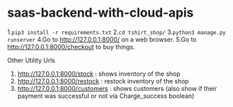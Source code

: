# saas-backend-with-cloud-apis

1.```pip3 install -r requirements.txt```
2.```cd tshirt_shop/```
3.```python3 manage.py runserver```
4.Go to http://127.0.0.1:8000/ on a web browser.
5.Go to http://127.0.0.1:8000/checkout to buy things.

Other Utility Urls
1. http://127.0.0.1:8000/stock : shows inventory of the shop
2. http://127.0.0.1:8000/restock : restock inventory of the shop
3. http://127.0.0.1:8000/customers : shows customers (also show if their payment was successful or not via Charge_success boolean)
